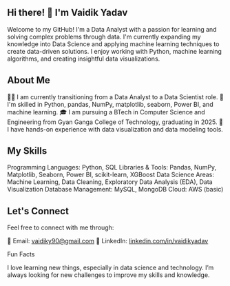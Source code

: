 ## Hi there! 👋 I'm Vaidik Yadav

Welcome to my GitHub! I'm a Data Analyst with a passion for learning and solving complex problems through data. I'm currently expanding my knowledge into Data Science and applying machine learning techniques to create data-driven solutions. I enjoy working with Python, machine learning algorithms, and creating insightful data visualizations.

## About Me

🧑‍💻 I am currently transitioning from a Data Analyst to a Data Scientist role.
🧠 I'm skilled in Python, pandas, NumPy, matplotlib, seaborn, Power BI, and machine learning.
🎓 I am pursuing a BTech in Computer Science and Engineering from Gyan Ganga College of Technology, graduating in 2025.
💼 I have hands-on experience with data visualization and data modeling tools.

## My Skills

Programming Languages: Python, SQL
Libraries & Tools: Pandas, NumPy, Matplotlib, Seaborn, Power BI, scikit-learn, XGBoost
Data Science Areas: Machine Learning, Data Cleaning, Exploratory Data Analysis (EDA), Data Visualization
Database Management: MySQL, MongoDB
Cloud: AWS (basic)

## Let's Connect

Feel free to connect with me through:

📧 Email: vaidiky90@gmail.com
📝 LinkedIn: [linkedin.com/in/vaidikyadav](https://www.linkedin.com/in/vaidik-yadav-260a60248/)

Fun Facts

I love learning new things, especially in data science and technology.
I’m always looking for new challenges to improve my skills and knowledge.
